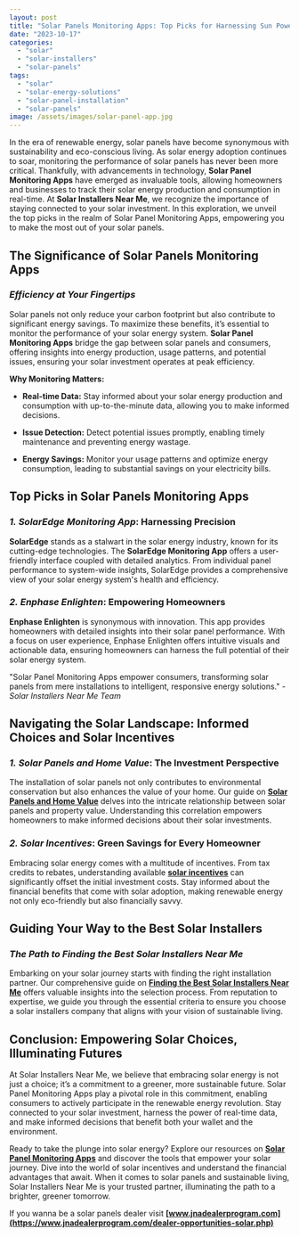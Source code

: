 ```yaml
---
layout: post
title: "Solar Panels Monitoring Apps: Top Picks for Harnessing Sun Power"
date: "2023-10-17"
categories: 
  - "solar"
  - "solar-installers"
  - "solar-panels"
tags: 
  - "solar"
  - "solar-energy-solutions"
  - "solar-panel-installation"
  - "solar-panels"
image: /assets/images/solar-panel-app.jpg
---
```


In the era of renewable energy, solar panels have become synonymous with sustainability and eco-conscious living. As solar energy adoption continues to soar, monitoring the performance of solar panels has never been more critical. Thankfully, with advancements in technology, **Solar Panel Monitoring Apps** have emerged as invaluable tools, allowing homeowners and businesses to track their solar energy production and consumption in real-time. At **Solar Installers Near Me**, we recognize the importance of staying connected to your solar investment. In this exploration, we unveil the top picks in the realm of Solar Panel Monitoring Apps, empowering you to make the most out of your solar panels.

## **The Significance of Solar Panels Monitoring Apps**

### _Efficiency at Your Fingertips_

Solar panels not only reduce your carbon footprint but also contribute to significant energy savings. To maximize these benefits, it’s essential to monitor the performance of your solar energy system. **Solar Panel Monitoring Apps** bridge the gap between solar panels and consumers, offering insights into energy production, usage patterns, and potential issues, ensuring your solar investment operates at peak efficiency.

**Why Monitoring Matters:**

- **Real-time Data:** Stay informed about your solar energy production and consumption with up-to-the-minute data, allowing you to make informed decisions.

- **Issue Detection:** Detect potential issues promptly, enabling timely maintenance and preventing energy wastage.

- **Energy Savings:** Monitor your usage patterns and optimize energy consumption, leading to substantial savings on your electricity bills.

## **Top Picks in Solar Panels Monitoring Apps**

### _1\._ **_SolarEdge Monitoring App_**: Harnessing Precision

**SolarEdge** stands as a stalwart in the solar energy industry, known for its cutting-edge technologies. The **SolarEdge Monitoring App** offers a user-friendly interface coupled with detailed analytics. From individual panel performance to system-wide insights, SolarEdge provides a comprehensive view of your solar energy system's health and efficiency.

### _2\._ **_Enphase Enlighten_**: Empowering Homeowners

**Enphase Enlighten** is synonymous with innovation. This app provides homeowners with detailed insights into their solar panel performance. With a focus on user experience, Enphase Enlighten offers intuitive visuals and actionable data, ensuring homeowners can harness the full potential of their solar energy system.

"Solar Panel Monitoring Apps empower consumers, transforming solar panels from mere installations to intelligent, responsive energy solutions." - _Solar Installers Near Me Team_

## **Navigating the Solar Landscape: Informed Choices and Solar Incentives**

### _1\._ **_Solar Panels and Home Value_**: The Investment Perspective

The installation of solar panels not only contributes to environmental conservation but also enhances the value of your home. Our guide on **[Solar Panels and Home Value](/solar-panels-and-home-value-what-you-need-to-know/)** delves into the intricate relationship between solar panels and property value. Understanding this correlation empowers homeowners to make informed decisions about their solar investments.

### _2\._ **_Solar Incentives_**: Green Savings for Every Homeowner

Embracing solar energy comes with a multitude of incentives. From tax credits to rebates, understanding available **[solar incentives](/solar-incentive/)** can significantly offset the initial investment costs. Stay informed about the financial benefits that come with solar adoption, making renewable energy not only eco-friendly but also financially savvy.

## **Guiding Your Way to the Best Solar Installers**

### _The Path to Finding the Best Solar Installers Near Me_

Embarking on your solar journey starts with finding the right installation partner. Our comprehensive guide on **[Finding the Best Solar Installers Near Me](/guiding-your-way-the-path-to-finding-the-best-solar-installers-near-me/)** offers valuable insights into the selection process. From reputation to expertise, we guide you through the essential criteria to ensure you choose a solar installers company that aligns with your vision of sustainable living.

## **Conclusion: Empowering Solar Choices, Illuminating Futures**

At Solar Installers Near Me, we believe that embracing solar energy is not just a choice; it’s a commitment to a greener, more sustainable future. Solar Panel Monitoring Apps play a pivotal role in this commitment, enabling consumers to actively participate in the renewable energy revolution. Stay connected to your solar investment, harness the power of real-time data, and make informed decisions that benefit both your wallet and the environment.

Ready to take the plunge into solar energy? Explore our resources on **[Solar Panel Monitoring Apps](/)** and discover the tools that empower your solar journey. Dive into the world of solar incentives and understand the financial advantages that await. When it comes to solar panels and sustainable living, Solar Installers Near Me is your trusted partner, illuminating the path to a brighter, greener tomorrow.

If you wanna be a solar panels dealer visit **[www.jnadealerprogram.com](https://www.jnadealerprogram.com/dealer-opportunities-solar.php)**
